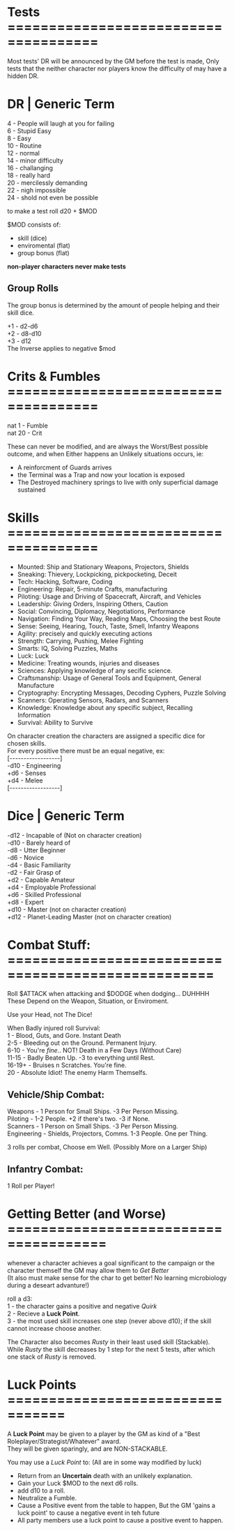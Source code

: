# Tests =====================================
Most tests' DR will be announced by the GM before the test is made, Only tests that the neither character nor players know the difficulty of may have a hidden DR.

# DR | Generic Term
4 - People will laugh at you for failing  
6 - Stupid Easy  
8 - Easy  
10 - Routine  
12 - normal  
14 - minor difficulty  
16 - challanging  
18 - really hard  
20 - mercilessly demanding  
22 - nigh impossible  
24 - shold not even be possible  

to make a test roll d20 + $MOD  

$MOD consists of:  
- skill (dice)  
- enviromental (flat)  
- group bonus (flat)  

**non-player characters never make tests**  

## Group Rolls
The group bonus is determined by the amount of people helping and their skill dice.  

+1 - d2-d6  
+2 - d8-d10  
+3 - d12  
The Inverse applies to negative $mod   


# Crits & Fumbles =====================================
nat 1 - Fumble  
nat 20 - Crit  

These can never be modified, and are always the Worst/Best possible outcome, and when Either happens an Unlikely situations occurs, ie:  
- A reinforcment of Guards arrives  
- the Terminal was a Trap and now your location is exposed  
- The Destroyed machinery springs to live with only superficial damage sustained  


# Skills =====================================
- Mounted: Ship and Stationary Weapons, Projectors, Shields  
- Sneaking: Thievery, Lockpicking, pickpocketing, Deceit  
- Tech: Hacking, Software, Coding  
- Engineering: Repair, 5-minute Crafts, manufacturing  
- Piloting: Usage and Driving of Spacecraft, Aircraft, and Vehicles  
- Leadership: Giving Orders, Inspiring Others, Caution  
- Social: Convincing, Diplomacy, Negotiations, Performance  
- Navigation: Finding Your Way, Reading Maps, Choosing the best Route  
- Sense: Seeing, Hearing, Touch, Taste, Smell, Infantry Weapons  
- Agility: precisely and quickly executing actions  
- Strength: Carrying, Pushing, Melee Fighting  
- Smarts: IQ, Solving Puzzles, Maths  
- Luck: Luck  
- Medicine: Treating wounds, injuries and diseases  
- Sciences: Applying knowledge of any secific science.  
- Craftsmanship: Usage of General Tools and Equipment, General Manufacture  
- Cryptography: Encrypting Messages, Decoding Cyphers, Puzzle Solving
- Scanners: Operating Sensors, Radars, and Scanners  
- Knowledge: Knowledge about any specific subject, Recalling Information  
- Survival: Ability to Survive  

On character creation the characters are assigned a specific dice for chosen skills.  
For every positive there must be an equal negative, ex:  
[------------------]  
-d10 - Engineering  
+d6 - Senses  
+d4 - Melee  
[------------------]  

# Dice | Generic Term
-d12 - Incapable of (Not on character creation)  
-d10 - Barely heard of  
-d8 - Utter Beginner  
-d6 - Novice  
-d4 - Basic Familiarity  
-d2 - Fair Grasp of  
+d2 - Capable Amateur  
+d4 - Employable Professional  
+d6 - Skilled Professional  
+d8 - Expert  
+d10 - Master (not on character creation)  
+d12 - Planet-Leading Master (not on character creation)  

# Combat Stuff: ===================================================
Roll $ATTACK when attacking and $DODGE when dodging... DUHHHH  
These Depend on the Weapon, Situation, or Enviroment.  

Use your Head, not The Dice!   

When Badly injured roll Survival:  
1 - Blood, Guts, and Gore. Instant Death  
2-5 - Bleeding out on the Ground. Permanent Injury.  
6-10 - You're *fine*.. NOT! Death in a Few Days (Without Care)  
11-15 - Badly Beaten Up. -3 to everything until Rest.   
16-19+ - Bruises n Scratches. You're fine.  
20 - Absolute Idiot! The enemy Harm Themselfs.   

## Vehicle/Ship Combat:
Weapons - 1 Person for Small Ships. -3 Per Person Missing.  
Piloting - 1-2 People. +2 if there's two. -3 if None.  
Scanners - 1 Person on Small Ships. -3 Per Person Missing.  
Engineering - Shields, Projectors, Comms. 1-3 People. One per Thing.  

3 rolls per combat, Choose em Well. (Possibly More on a Larger Ship)   

## Infantry Combat:
1 Roll per Player!  


# Getting Better (and Worse) ======================================
whenever a character achieves a goal significant to the campaign or the character themself the GM may allow them to *Get Better*  
(It also must make sense for the char to get better! No learning microbiology during a deseart advanture!)  

roll a d3:  
1 - the character gains a positive and negative *Quirk*  
2 - Recieve a **Luck Point**.  
3 - the most used skill increases one step (never above d10); if the skill cannot increase choose another.  

The Character also becomes *Rusty* in their least used skill (Stackable).  
While *Rusty* the skill decreases by 1 step for the next 5 tests, after which one stack of *Rusty* is removed.  


# Luck Points =================================
A **Luck Point** may be given to a player by the GM as kind of a "Best Roleplayer/Strategist/Whatever" award.  
They will be given sparingly, and are NON-STACKABLE.  

You may use a *Luck Point* to:  (All are in some way modified by luck)
- Return from an **Uncertain** death with an unlikely explanation.   
- Gain your Luck $MOD to the next d6 rolls.   
- add d10 to a roll.  
- Neutralize a Fumble.  
- Cause a Positive event from the table to happen, But the GM 'gains a luck point' to cause a negative event in teh future  
- All party members use a luck point to cause a positive event to happen.   

